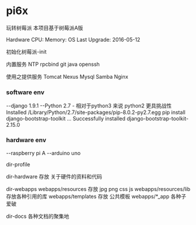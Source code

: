 pi6x
====

玩转树莓派 本项目基于树莓派A版



Hardware
CPU:
Memory:
OS Last Upgrade: 2016-05-12

初始化树莓派-init

内置服务
NTP
rpcbind
git
java
openssh

使用之提供服务
Tomcat
Nexus
Mysql
Samba
Nginx



### software env
--django 1.9.1
--Python 2.7 - 相对于python3 来说 python2 更具挑战性
Installed /Library/Python/2.7/site-packages/pip-8.0.2-py2.7.egg
pip install django-bootstrap-toolkit ... Successfully installed django-bootstrap-toolkit-2.15.0


### hardware env
--raspberry pi A
--arduino uno

dir-profile

dir-hardware
存放 关于硬件的资料和代码

dir-webapps
webapps/resources 存放 jpg png css js
webapps/resources/lib 存放各种引用的库
webapps/templates 存放 公共模板
webapps/*_app 各种子爱破

dir-docs 
各种文档的聚集地
